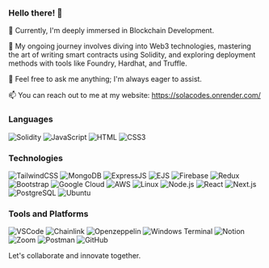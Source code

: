 ### Hello there! 👋

🔭 Currently, I'm deeply immersed in Blockchain Development.

🌱 My ongoing journey involves diving into Web3 technologies, mastering the art of writing smart contracts using Solidity, and exploring deployment methods with tools like Foundry, Hardhat, and Truffle.

💬 Feel free to ask me anything; I'm always eager to assist.

📫 You can reach out to me at my website: https://solacodes.onrender.com/

### Languages

![Solidity](https://img.shields.io/badge/-Solidity-000?&logo=Solidity&style=flat-square)
![JavaScript](https://img.shields.io/badge/-JavaScript-000?&logo=JavaScript&style=flat-square)
![HTML](https://img.shields.io/badge/-HTML-000?&logo=HTML5&style=flat-square)
![CSS3](https://img.shields.io/badge/-CSS3-000?&logo=css3&logoColor=1572B6)





### Technologies

![TailwindCSS](https://img.shields.io/badge/-Tailwind-000?&logo=tailwindcss&logoColor=#06B6D4)
![MongoDB](https://img.shields.io/badge/-MongoDB-000?&logo=mongodb&logoColor=#47A248)
![ExpressJS](https://img.shields.io/badge/-ExpressJS-000?&logo=express&logoColor=#000000)
![EJS](https://img.shields.io/badge/-EJS-000?&logo=ejs&logoColor=#B4CA65)
![Firebase](https://img.shields.io/badge/-Firebase-000?&logo=firebase&logoColor=#FFCA28)
![Redux](https://img.shields.io/badge/-Redux-000?&logo=redox&logoColor=#764ABC)
![Bootstrap](https://img.shields.io/badge/-Bootstrap-000?&logo=bootstrap&logoColor=##7952B3)
![Google Cloud](https://img.shields.io/badge/-GoogleCloud-000?&logo=googlecloud&logoColor=#4285F4)
![AWS](https://img.shields.io/badge/-AWS-000?&logo=Amazon-AWS&logoColor=FF9900)
![Linux](https://img.shields.io/badge/-Linux-000?&logo=Linux)
![Node.js](https://img.shields.io/badge/-Node.js-000?&logo=node.js)
![React](https://img.shields.io/badge/-React-000?&logo=React)
![Next.js](https://img.shields.io/badge/-Next.js-000?&logo=next.js)
![PostgreSQL](https://img.shields.io/badge/-PostgreSQL-000?&logo=PostgreSQL)
![Ubuntu](https://img.shields.io/badge/-Ubuntu-000?&logo=Ubuntu)


### Tools and Platforms

![VSCode](https://img.shields.io/badge/-VSCode-000?&logo=Visual-Studio-Code&style=flat-square)
![Chainlink](https://img.shields.io/badge/-Chainlink-000?&logo=chainlink&logoColor=#375BD2)
![Openzeppelin](https://img.shields.io/badge/-Openzeppelin-000?&logo=openzeppelin&logoColor=#375BD2)
![Windows Terminal](https://img.shields.io/badge/-Terminal-000?&logo=Windows-Terminal&style=flat-square)
![Notion](https://img.shields.io/badge/-Notion-000?&logo=Notion&style=flat-square)
![Zoom](https://img.shields.io/badge/-Zoom-000?&logo=Zoom&style=flat-square)
![Postman](https://img.shields.io/badge/-Postman-000?&logo=postman&style=flat-square)
![GitHub](https://img.shields.io/badge/-GitHub-000?&logo=GitHub&style=flat-square)

Let's collaborate and innovate together.



